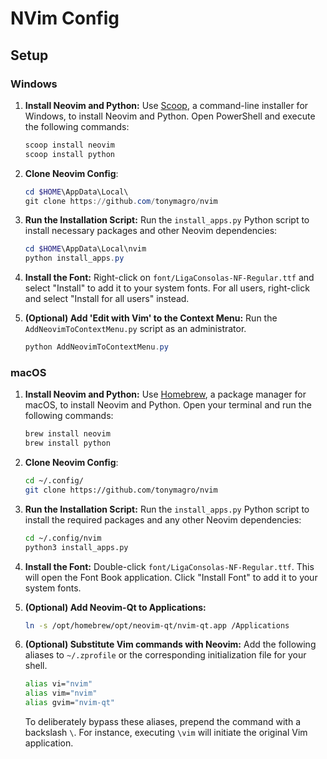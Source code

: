 # NVim Config

## Setup

### Windows

1. **Install Neovim and Python:** Use [Scoop](https://scoop.sh/), a command-line installer for Windows, to install Neovim and Python. Open PowerShell and execute the following commands:

   ```powershell
   scoop install neovim
   scoop install python
   ```

2. **Clone Neovim Config**:

   ```powershell
   cd $HOME\AppData\Local\
   git clone https://github.com/tonymagro/nvim
   ```

3. **Run the Installation Script:** Run the `install_apps.py` Python script to install necessary packages and other Neovim dependencies:

   ```powershell
   cd $HOME\AppData\Local\nvim
   python install_apps.py
   ```

4. **Install the Font:** Right-click on `font/LigaConsolas-NF-Regular.ttf` and select "Install" to add it to your system fonts. For all users, right-click and select "Install for all users" instead.

5. **(Optional) Add 'Edit with Vim' to the Context Menu:** Run the `AddNeovimToContextMenu.py` script as an administrator.

   ```powershell
   python AddNeovimToContextMenu.py
   ```

### macOS

1. **Install Neovim and Python:** Use [Homebrew](https://brew.sh/), a package manager for macOS, to install Neovim and Python. Open your terminal and run the following commands:

   ```sh
   brew install neovim
   brew install python
   ```

2. **Clone Neovim Config**:

   ```sh
   cd ~/.config/
   git clone https://github.com/tonymagro/nvim
   ```

3. **Run the Installation Script:** Run the `install_apps.py` Python script to install the required packages and any other Neovim dependencies:

   ```sh
   cd ~/.config/nvim
   python3 install_apps.py
   ```

4. **Install the Font:** Double-click `font/LigaConsolas-NF-Regular.ttf`. This will open the Font Book application. Click "Install Font" to add it to your system fonts.

5. **(Optional) Add Neovim-Qt to Applications:**

   ```sh
   ln -s /opt/homebrew/opt/neovim-qt/nvim-qt.app /Applications
   ```

6. **(Optional) Substitute Vim commands with Neovim:** Add the following aliases to `~/.zprofile` or the corresponding initialization file for your shell.

   ```sh
   alias vi="nvim"
   alias vim="nvim"
   alias gvim="nvim-qt"
   ```

   To deliberately bypass these aliases, prepend the command with a backslash `\`. For instance, executing `\vim` will initiate the original Vim application.
